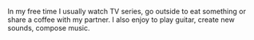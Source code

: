 In my free time I usually watch TV series, go outside to eat something or share a coffee with my partner.
I also enjoy to play guitar, create new sounds, compose music.
